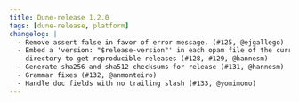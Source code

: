 ```yaml
---
title: Dune-release 1.2.0
tags: [dune-release, platform]
changelog: |
  - Remove assert false in favor of error message. (#125, @ejgallego)
  - Embed a 'version: "$release-version"' in each opam file of the current
    directory to get reproducible releases (#128, #129, @hannesm)
  - Generate sha256 and sha512 checksums for release (#131, @hannesm)
  - Grammar fixes (#132, @anmonteiro)
  - Handle doc fields with no trailing slash (#133, @yomimono)
---
```

